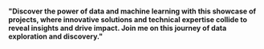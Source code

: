 #### "Discover the power of data and machine learning with this showcase of projects, where innovative solutions and technical expertise collide to reveal insights and drive impact. Join me on this journey of data exploration and discovery."